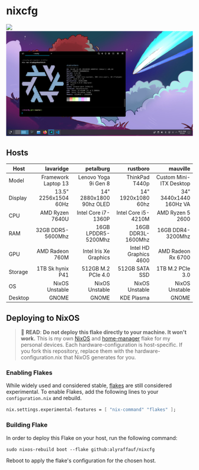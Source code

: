 # nixcfg
![](./_img/nixos-gnome.png)
![](./_img/nixos-kde.png)

## Hosts
| Host    |            lavaridge |               petalburg |               rustboro |                mauville |
|---------|---------------------:|------------------------:|-----------------------:|------------------------:|
| Model   |  Framework Laptop 13 |    Lenovo Yoga 9i Gen 8 |         ThinkPad T440p | Custom Mini-ITX Desktop |
| Display | 13.5" 2256x1504 60Hz | 14" 2880x1800 90hz OLED |     14" 1920x1080 60hz |  34" 3440x1440 160Hz VA |
| CPU     |      AMD Ryzen 7640U |     Intel Core i7-1360P |    Intel Core i5-4210M |        AMD Ryzen 5 2600 |
| RAM     |    32GB DDR5-5600Mhz |     16GB LPDDR5-5200Mhz |     16GB DDR3L-1600Mhz |       16GB DDR4-3200Mhz |
| GPU     |      AMD Radeon 760M |  Intel Iris Xe Graphics | Intel HD Graphics 4600 |      AMD Radeon Rx 6700 |
| Storage |     1TB Sk hynix P41 |      512GB M.2 PCIe 4.0 |         512GB SATA SSD |        1TB M.2 PCIe 3.0 |
| OS      |       NixOS Unstable |          NixOS Unstable |         NixOS Unstable |          NixOS Unstable |
| Desktop |                GNOME |                   GNOME |             KDE Plasma |                   GNOME |

## Deploying to NixOS
> :red_circle: **READ**: **Do not deploy this flake directly to your machine. It won't work.**
> This is my own [NixOS](https://nixos.org/) and [home-manager](https://github.com/nix-community/home-manager) flake for my personal devices.
> Each hardware-configuration is host-specific. If you fork this repository, replace them with the hardware-configuration.nix that NixOS generates for you.

### Enabling Flakes
While widely used and considered stable, [flakes](https://nixos.wiki/wiki/Flakes) are still considered experimental. To enable Flakes, add the following lines to your `configuration.nix` and rebuild.
```nix
nix.settings.experimental-features = [ "nix-command" "flakes" ];
```
### Building Flake
In order to deploy this Flake on your host, run the following command:
```
sudo nixos-rebuild boot --flake github:alyraffauf/nixcfg
```
Reboot to apply the flake's configuration for the chosen host.
